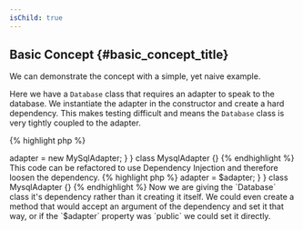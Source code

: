 ```yaml
---
isChild: true
---
```


## Basic Concept {#basic_concept_title}

We can demonstrate the concept with a simple, yet naive example.

Here we have a `Database` class that requires an adapter to speak to the database. We instantiate the
adapter in the constructor and create a hard dependency. This makes testing difficult and means the `Database` class is
very tightly coupled to the adapter.

{% highlight php %}
<?php
namespace Database;

class Database
{
    protected $adapter;

    public function __construct()
    {
        $this->adapter = new MySqlAdapter;
    }
}

class MysqlAdapter {}
{% endhighlight %}

This code can be refactored to use Dependency Injection and therefore loosen the dependency.

{% highlight php %}
<?php
namespace Database;

class Database
{
    protected $adapter;

    public function __construct(MySqlAdapter $adapter)
    {
        $this->adapter = $adapter;
    }
}

class MysqlAdapter {}
{% endhighlight %}

Now we are giving the `Database` class it's dependency rather than it creating it itself. We could even create a method
that would accept an argument of the dependency and set it that way, or if the `$adapter` property was `public` we could
set it directly.
